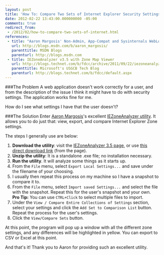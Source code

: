 ```yaml
---
layout: post
title: 'How To: Compare Two Sets of Internet Explorer Security Settings [Field Notes]'
date: 2012-02-22 13:43:00.000000000 -05:00
comments: true
redirect_from: 
 - /2012/02/how-to-compare-two-sets-of-internet.html
references: 
 - title: "Aaron Margosis' Non-Admin, App-Compat and Sysinternals WebLog"
   url: http://blogs.msdn.com/b/aaron_margosis/
   parenttitle: MSDN Blogs
   parenturl: http://blogs.msdn.com
 - title: IEZoneAnalyzer v3.5 with Zone Map Viewer
   url: http://blogs.technet.com/b/fdcc/archive/2011/09/22/iezoneanalyzer-v3-5-with-zone-map-viewer.aspx
   parenttitle: Microsoft's USGCB Tech Blog
   parenturl: http://blogs.technet.com/b/fdcc/default.aspx
---
```

###The Problem
A web application doesn't work correctly for a user, and from the description of the issue I think it might have to do with security settings. The application works fine for me.

How do I see what settings I have that the user doesn't?

###The Solution
Enter [Aaron Margosis](http://blogs.msdn.com/b/aaron_margosis/)'s excellent [IEZoneAnalyzer utility](http://blogs.technet.com/b/fdcc/archive/2011/09/22/iezoneanalyzer-v3-5-with-zone-map-viewer.aspx). It allows you to do just that: view, export, and compare Internet Explorer Zone settings.

The steps I generally use are below:

1. **Download the utility**: visit the [IEZoneAnalyzer 3.5 page](http://blogs.technet.com/b/fdcc/archive/2011/09/22/iezoneanalyzer-v3-5-with-zone-map-viewer.aspx), or use [this direct download link](http://blogs.technet.com/cfs-file.ashx/__key/communityserver-components-postattachments/00-03-45-50-87/IEZoneAnalyzer.3.5.0.3.zip) (from the page).
1.  **Unzip the utility**: It is a standalone .exe file; no installation necessary.
1.  **Run the utility**. It will analyze some things as it starts up.
1.  From the `File` menu, select `Export Local Settings...` and save under the filename of your choosing.
1. I usually then repeat this process on my machine so I have a snapshot to compare it to.
1. From the `File` menu, select `Import saved Settings...` and select the file with the snapshot. Repeat this for the user's snapshot and your own. **Pro Tip:** You can use `CTRL+Click` to select multiple files to import.
1. Under the `View / Compare Entire Collections of Settings` section, select your settings and click the `Add Set to Comparison List` button. Repeat the process for the user's settings.
1. Click the `View/Compare Sets` button.

At this point, the program will pop up a window with all the different zone settings, and any differences will be highlighted in yellow. You can export to CSV or Excel at this point.

And that's it! Thank you to Aaron for providing such an excellent utility.